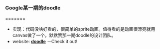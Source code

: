 ### Google某一期的doodle
=======
* 实现：代码没啥好看的，很简单的sprite动画。值得看的是动画很漂亮就用canvas做了一个，默默赞那一期doodle的设计团队。
* website: **[doodle](http://git.iioly.com/donut/logo/)** －Check it out!